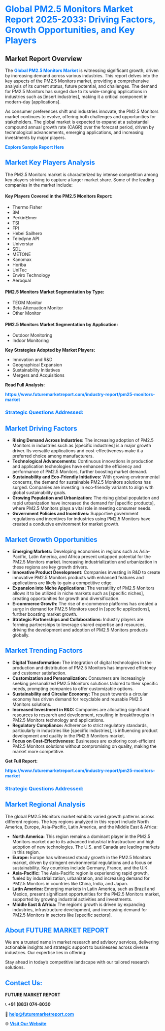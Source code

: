 <h1 style="color: #007BFF;">Global PM2.5 Monitors Market Report 2025-2033: Driving Factors, Growth Opportunities, and Key Players</h1>

<section id="overview">
<h2>Market Report Overview</h2>
<p>The <a href="https://www.futuremarketreport.com/industry-report/pm25-monitors-market" style="color: #007BFF; text-decoration: none;"><strong>Global PM2.5 Monitors Market</strong></a> is witnessing significant growth, driven by increasing demand across various industries. This report delves into the key aspects of the PM2.5 Monitors market, providing a comprehensive analysis of its current status, future potential, and challenges. The demand for PM2.5 Monitors has surged due to its wide-ranging applications in industries such as [insert industries], making it a critical component in modern-day [applications].</p>
<p>As consumer preferences shift and industries innovate, the PM2.5 Monitors market continues to evolve, offering both challenges and opportunities for stakeholders. The global market is expected to expand at a substantial compound annual growth rate (CAGR) over the forecast period, driven by technological advancements, emerging applications, and increasing investments by major players.</p>
</section>

<section id="overview">
<p><a href="https://www.futuremarketreport.com/request-sample/reportId=56992" style="color: #007BFF; text-decoration: none;"><strong>Explore Sample Report Here</strong></a></p>
</section>

<section id="key-players">
<h2 style="color: #007BFF;">Market Key Players Analysis</h2>
<p>The PM2.5 Monitors market is characterized by intense competition among key players striving to capture a larger market share. Some of the leading companies in the market include:</p>
<h4>Key Players Covered in the PM2.5 Monitors Report:</h4>
<ul><li>Thermo Fisher</li><li>3M</li><li>PerkinElmer</li><li>TSI</li><li>FPI</li><li>Hebei Sailhero</li><li>Teledyne API</li><li>Universtar</li><li>SDL</li><li>METONE</li><li>Kanomax</li><li>Horiba</li><li>UniTec</li><li>Enviro Technology</li><li>Aeroqual</li></ul>
<h4>PM2.5 Monitors Market Segmentation by Type:</h4>
<ul><li>TEOM Monitor</li><li>Beta Attenuation Monitor</li><li>Other Monitor</li></ul>

<h4>PM2.5 Monitors Market Segmentation by Application:</h4>
<ul><li>Outdoor Monitoring</li><li>Indoor Monitoring</li></ul>
<p><strong>Key Strategies Adopted by Market Players:</strong></p>
<ul>
<li>Innovation and R&D</li>
<li>Geographical Expansion</li>
<li>Sustainability Initiatives</li>
<li>Mergers and Acquisitions</li>
</ul>
</section>

<section>
<p><strong>Read Full Analysis: </strong></p><a href="https://www.futuremarketreport.com/industry-report/pm25-monitors-market" style="color: #007BFF; text-decoration: none;"><strong>https://www.futuremarketreport.com/industry-report/pm25-monitors-market</strong></a>
<h3 style="color: #007BFF;">Strategic Questions Addressed:</h3>
</section>

<section id="driving-factors">
<h2 style="color: #007BFF;">Market Driving Factors</h2>
<ul>
<li><strong>Rising Demand Across Industries:</strong> The increasing adoption of PM2.5 Monitors in industries such as [specific industries] is a major growth driver. Its versatile applications and cost-effectiveness make it a preferred choice among manufacturers.</li>
<li><strong>Technological Advancements:</strong> Continuous innovations in production and application technologies have enhanced the efficiency and performance of PM2.5 Monitors, further boosting market demand.</li>
<li><strong>Sustainability and Eco-Friendly Initiatives:</strong> With growing environmental concerns, the demand for sustainable PM2.5 Monitors solutions has surged. Companies are investing in eco-friendly variants to align with global sustainability goals.</li>
<li><strong>Growing Population and Urbanization:</strong> The rising global population and rapid urbanization have increased the demand for [specific products], where PM2.5 Monitors plays a vital role in meeting consumer needs.</li>
<li><strong>Government Policies and Incentives:</strong> Supportive government regulations and incentives for industries using PM2.5 Monitors have created a conducive environment for market growth.</li>
</ul>
</section>

<section id="growth-opportunities">
<h2 style="color: #007BFF;">Market Growth Opportunities</h2>
<ul>
<li><strong>Emerging Markets:</strong> Developing economies in regions such as Asia-Pacific, Latin America, and Africa present untapped potential for the PM2.5 Monitors market. Increasing industrialization and urbanization in these regions are key growth drivers.</li>
<li><strong>Innovative Product Development:</strong> Companies investing in R&D to create innovative PM2.5 Monitors products with enhanced features and applications are likely to gain a competitive edge.</li>
<li><strong>Expansion into Niche Applications:</strong> The versatility of PM2.5 Monitors allows it to be utilized in niche markets such as [specific niches], creating opportunities for growth and diversification.</li>
<li><strong>E-commerce Growth:</strong> The rise of e-commerce platforms has created a surge in demand for PM2.5 Monitors used in [specific applications], further boosting market growth.</li>
<li><strong>Strategic Partnerships and Collaborations:</strong> Industry players are forming partnerships to leverage shared expertise and resources, driving the development and adoption of PM2.5 Monitors products globally.</li>
</ul>
</section>

<section id="trending-factors">
<h2 style="color: #007BFF;">Market Trending Factors</h2>
<ul>
<li><strong>Digital Transformation:</strong> The integration of digital technologies in the production and distribution of PM2.5 Monitors has improved efficiency and customer satisfaction.</li>
<li><strong>Customization and Personalization:</strong> Consumers are increasingly seeking personalized PM2.5 Monitors solutions tailored to their specific needs, prompting companies to offer customizable options.</li>
<li><strong>Sustainability and Circular Economy:</strong> The push towards a circular economy has driven demand for recyclable and reusable PM2.5 Monitors solutions.</li>
<li><strong>Increased Investment in R&D:</strong> Companies are allocating significant resources to research and development, resulting in breakthroughs in PM2.5 Monitors technology and applications.</li>
<li><strong>Regulatory Compliance:</strong> Adherence to strict regulatory standards, particularly in industries like [specific industries], is influencing product development and quality in the PM2.5 Monitors market.</li>
<li><strong>Focus on Cost-Effectiveness:</strong> Businesses are exploring cost-efficient PM2.5 Monitors solutions without compromising on quality, making the market more competitive.</li>
</ul>
</section>

<section>
<p><strong>Get Full Report: </strong></p><a href="https://www.futuremarketreport.com/industry-report/pm25-monitors-market" style="color: #007BFF; text-decoration: none;"><strong>https://www.futuremarketreport.com/industry-report/pm25-monitors-market</strong></a>
<h3 style="color: #007BFF;">Strategic Questions Addressed:</h3>
</section>


<section id="regional-analysis">
<h2 style="color: #007BFF;">Market Regional Analysis</h2>
<p>The global PM2.5 Monitors market exhibits varied growth patterns across different regions. The key regions analyzed in this report include North America, Europe, Asia-Pacific, Latin America, and the Middle East & Africa:</p>
<ul>
<li><strong>North America:</strong> This region remains a dominant player in the PM2.5 Monitors market due to its advanced industrial infrastructure and high adoption of new technologies. The U.S. and Canada are leading markets in this region.</li>
<li><strong>Europe:</strong> Europe has witnessed steady growth in the PM2.5 Monitors market, driven by stringent environmental regulations and a focus on sustainability. Key countries include Germany, France, and the U.K.</li>
<li><strong>Asia-Pacific:</strong> The Asia-Pacific region is experiencing rapid growth, fueled by industrialization, urbanization, and increasing demand for PM2.5 Monitors in countries like China, India, and Japan.</li>
<li><strong>Latin America:</strong> Emerging markets in Latin America, such as Brazil and Mexico, present significant opportunities for the PM2.5 Monitors market, supported by growing industrial activities and investments.</li>
<li><strong>Middle East & Africa:</strong> The region’s growth is driven by expanding industries, infrastructure development, and increasing demand for PM2.5 Monitors in sectors like [specific sectors].</li>
</ul>
</section>

<footer>
<h2 style="color: #007BFF;">About FUTURE MARKET REPORT</h2>
<p>We are a trusted name in market research and advisory services, delivering actionable insights and strategic support to businesses across diverse industries. Our expertise lies in offering:</p>

<p>Stay ahead in today’s competitive landscape with our tailored research solutions.</p>

<h2 style="color: #007BFF;">Contact Us:</h2>
<p><strong>FUTURE MARKET REPORT</strong></p>
<p>📞 <strong>+91 (883) 074-8030</strong></p>
<p>📧 <strong><a href="mailto:help@futuremarketreport.com" style="color: #007BFF;">help@futuremarketreport.com</a></strong></p>
<p>🌐 <strong><a href="https://www.futuremarketreport.com/" style="color: #007BFF;">Visit Our Website</a></strong></p>
</footer>